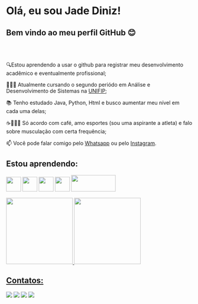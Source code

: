 # Olá, eu sou Jade Diniz!
## Bem vindo ao meu perfil GitHub 😊

</br>
</br>
<div display="inline-block">
 <p align="left">🔍Estou aprendendo a usar o github para registrar meu desenvolvimento acadêmico e eventualmente profissional;</p>
 <p align="left">👩🏽‍💻 Atualmente cursando o segundo periódo em Análise e Desenvolvimento de Sistemas na <a href="https://unifip.edu.br/inicio">UNIFIP<a>;</p>
 <p align="left">📚 Tenho estudado Java, Python, Html e busco aumentar meu nível em cada uma delas;</p>
 <p align="left">☕🏋🏽‍♀️ Só acordo com café, amo esportes (sou uma aspirante a atleta) e falo sobre musculação com certa frequência;</p>
 <p align="left">📫 Você pode falar comigo pelo <a href="https://wa.me/5583999273302">Whatsapp<a> ou pelo <a href="https://instagram.com/jadedinizz_">Instagram<a>.</p>


## Estou aprendendo:
<img loading="lazy" src="https://cdn.jsdelivr.net/gh/devicons/devicon/icons/python/python-original.svg" width="40" height="40"/> <img loading="lazy" src="https://cdn.jsdelivr.net/gh/devicons/devicon/icons/java/java-original.svg" width="40" height="40"/> <img loading="lazy" src="https://cdn.jsdelivr.net/gh/devicons/devicon/icons/html5/html5-original.svg" width="40" height="40"/> <img loading="lazy" src="https://cdn.jsdelivr.net/gh/devicons/devicon/icons/git/git-original.svg" width="40" height="40"/> <img loading="lazy" src="https://img.shields.io/badge/GitHub-100000?style=for-the-badge&logo=github&logoColor=white" width="120" height="45"/>


<div>
<a href="https://github.com/jadedinizz">
<img loading="lazy" height="180em" src="https://github-readme-stats.vercel.app/api/top-langs/?username=jadedinizz&layout=compact&langs_count=7&theme=dracula"/>
<img loading="lazy" height="180em" src="https://github-readme-stats.vercel.app/api?username=jadedinizz&show_icons=true&theme=dracula&include_all_commits=true&count_private=true"/>
</div>
 
## Contatos:

<div>
<a href="https://www.linkedin.com/in/jade-diniz-312773323" target="_blank"><img loading="lazy" src="https://img.shields.io/badge/LinkedIn-0077B5?style=for-the-badge&logo=linkedin&logoColor=white" target="_blank"></a>   
<a href="https://instagram.com/jadedinizz_" target="_blank"><img loading="lazy" src="https://img.shields.io/badge/-Instagram-%23E4405F?style=for-the-badge&logo=instagram&logoColor=white" target="_blank"></a>
<a href="mailto:contatojadedinizpro@gmail.com"><img loading="lazy" src="https://img.shields.io/badge/Gmail-D14836?style=for-the-badge&logo=gmail&logoColor=white" target="_blank"></a>
<a href="https://wa.me/5583999273302"><img loading="lazy" src="https://img.shields.io/badge/WhatsApp-25D366?style=for-the-badge&logo=whatsapp&logoColor=white" target="_blank"></a>
</div>
 
          
